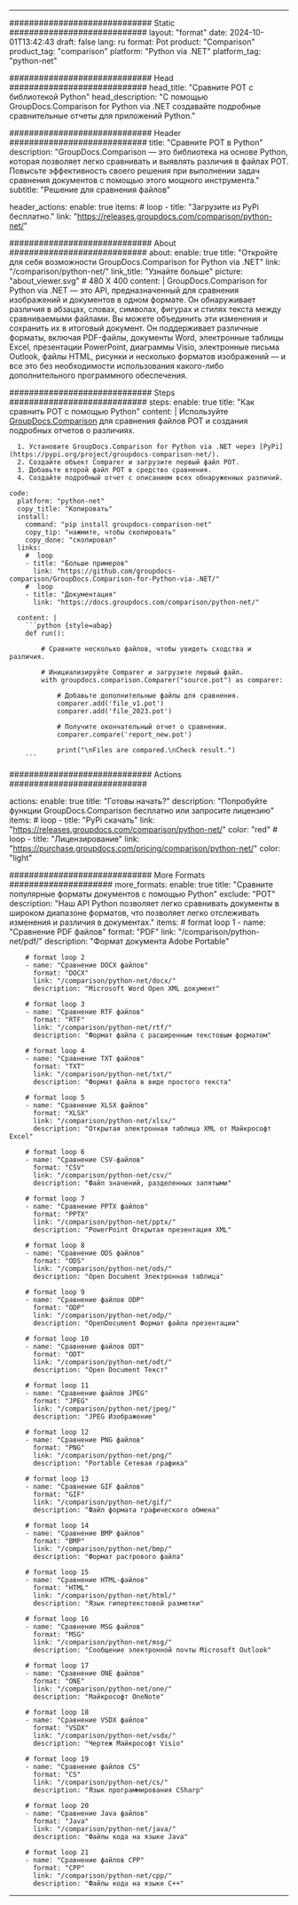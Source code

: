 
---
############################# Static ############################
layout: "format"
date:  2024-10-01T13:42:43
draft: false
lang: ru
format: Pot
product: "Comparison"
product_tag: "comparison"
platform: "Python via .NET"
platform_tag: "python-net"

############################# Head ############################
head_title: "Сравните POT с библиотекой Python"
head_description: "С помощью GroupDocs.Comparison for Python via .NET создавайте подробные сравнительные отчеты для приложений Python."

############################# Header ############################
title: "Сравните POT в Python" 
description: "GroupDocs.Comparison — это библиотека на основе Python, которая позволяет легко сравнивать и выявлять различия в файлах POT. Повысьте эффективность своего решения при выполнении задач сравнения документов с помощью этого мощного инструмента."
subtitle: "Решение для сравнения файлов" 

header_actions:
  enable: true
  items:
    #  loop
    - title: "Загрузите из PyPi бесплатно."
      link: "https://releases.groupdocs.com/comparison/python-net/"
      
############################# About ############################
about:
    enable: true
    title: "Откройте для себя возможности GroupDocs.Comparison for Python via .NET"
    link: "/comparison/python-net/"
    link_title: "Узнайте больше"
    picture: "about_viewer.svg" # 480 X 400
    content: |
       GroupDocs.Comparison for Python via .NET — это API, предназначенный для сравнения изображений и документов в одном формате. Он обнаруживает различия в абзацах, словах, символах, фигурах и стилях текста между сравниваемыми файлами. Вы можете объединить эти изменения и сохранить их в итоговый документ. Он поддерживает различные форматы, включая PDF-файлы, документы Word, электронные таблицы Excel, презентации PowerPoint, диаграммы Visio, электронные письма Outlook, файлы HTML, рисунки и несколько форматов изображений — и все это без необходимости использования какого-либо дополнительного программного обеспечения.

############################# Steps ############################
steps:
    enable: true
    title: "Как сравнить POT с помощью Python"
    content: |
      Используйте [GroupDocs.Comparison](https://products.groupdocs.com/comparison/python-net/) для сравнения файлов POT и создания подробных отчетов о различиях.
      
      1. Установите GroupDocs.Comparison for Python via .NET через [PyPi](https://pypi.org/project/groupdocs-comparison-net/).
      2. Создайте объект Comparer и загрузите первый файл POT.
      3. Добавьте второй файл POT в средство сравнения.
      4. Создайте подробный отчет с описанием всех обнаруженных различий.
   
    code:
      platform: "python-net"
      copy_title: "Копировать"
      install:
        command: "pip install groupdocs-comparison-net"
        copy_tip: "нажмите, чтобы скопировать"
        copy_done: "скопировал"
      links:
        #  loop
        - title: "Больше примеров"
          link: "https://github.com/groupdocs-comparison/GroupDocs.Comparison-for-Python-via-.NET/"
        #  loop
        - title: "Документация"
          link: "https://docs.groupdocs.com/comparison/python-net/"
          
      content: |
        ```python {style=abap}
        def run():

            # Сравните несколько файлов, чтобы увидеть сходства и различия.

            # Инициализируйте Comparer и загрузите первый файл.
            with groupdocs.comparison.Comparer("source.pot") as comparer:

                # Добавьте дополнительные файлы для сравнения.
                comparer.add('file_v1.pot')
                comparer.add('file_2023.pot')

                # Получите окончательный отчет о сравнении.
                comparer.compare('report_new.pot')

                print("\nFiles are compared.\nCheck result.")
        ```            

############################# Actions ############################

actions:
  enable: true
  title: "Готовы начать?"
  description: "Попробуйте функции GroupDocs.Comparison бесплатно или запросите лицензию"
  items:
    #  loop
    - title: "PyPi скачать"
      link: "https://releases.groupdocs.com/comparison/python-net/"
      color: "red"
        #  loop
    - title: "Лицензирование"
      link: "https://purchase.groupdocs.com/pricing/comparison/python-net/"
      color: "light"


############################# More Formats #####################
more_formats:
    enable: true
    title: "Сравните популярные форматы документов с помощью Python"
    exclude: "POT"
    description: "Наш API Python позволяет легко сравнивать документы в широком диапазоне форматов, что позволяет легко отслеживать изменения и различия в документах."
    items: 
        # format loop 1
        - name: "Сравнение PDF файлов"
          format: "PDF"
          link: "/comparison/python-net/pdf/"
          description: "Формат документа Adobe Portable"

        # format loop 2
        - name: "Сравнение DOCX файлов"
          format: "DOCX"
          link: "/comparison/python-net/docx/"
          description: "Microsoft Word Open XML документ"

        # format loop 3
        - name: "Сравнение RTF файлов"
          format: "RTF"
          link: "/comparison/python-net/rtf/"
          description: "Формат файла с расширенным текстовым форматом"

        # format loop 4
        - name: "Сравнение TXT файлов"
          format: "TXT"
          link: "/comparison/python-net/txt/"
          description: "Формат файла в виде простого текста"

        # format loop 5
        - name: "Сравнение XLSX файлов"
          format: "XLSX"
          link: "/comparison/python-net/xlsx/"
          description: "Открытая электронная таблица XML от Майкрософт Excel"

        # format loop 6
        - name: "Сравнение CSV-файлов"
          format: "CSV"
          link: "/comparison/python-net/csv/"
          description: "Файл значений, разделенных запятыми"

        # format loop 7
        - name: "Сравнение PPTX файлов"
          format: "PPTX"
          link: "/comparison/python-net/pptx/"
          description: "PowerPoint Открытая презентация XML"

        # format loop 8
        - name: "Сравнение ODS файлов"
          format: "ODS"
          link: "/comparison/python-net/ods/"
          description: "Open Document Электронная таблица"

        # format loop 9
        - name: "Сравнение файлов ODP"
          format: "ODP"
          link: "/comparison/python-net/odp/"
          description: "OpenDocument Формат файла презентации"

        # format loop 10
        - name: "Сравнение файлов ODT"
          format: "ODT"
          link: "/comparison/python-net/odt/"
          description: "Open Document Текст"

        # format loop 11
        - name: "Сравнение файлов JPEG"
          format: "JPEG"
          link: "/comparison/python-net/jpeg/"
          description: "JPEG Изображение"

        # format loop 12
        - name: "Сравнение PNG файлов"
          format: "PNG"
          link: "/comparison/python-net/png/"
          description: "Portable Сетевая графика"

        # format loop 13
        - name: "Сравнение GIF файлов"
          format: "GIF"
          link: "/comparison/python-net/gif/"
          description: "Файл формата графического обмена"

        # format loop 14
        - name: "Сравнение BMP файлов"
          format: "BMP"
          link: "/comparison/python-net/bmp/"
          description: "Формат растрового файла"

        # format loop 15
        - name: "Сравнение HTML-файлов"
          format: "HTML"
          link: "/comparison/python-net/html/"
          description: "Язык гипертекстовой разметки"

        # format loop 16
        - name: "Сравнение MSG файлов"
          format: "MSG"
          link: "/comparison/python-net/msg/"
          description: "Сообщение электронной почты Microsoft Outlook"

        # format loop 17
        - name: "Сравнение ONE файлов"
          format: "ONE"
          link: "/comparison/python-net/one/"
          description: "Майкрософт OneNote"

        # format loop 18
        - name: "Сравнение VSDX файлов"
          format: "VSDX"
          link: "/comparison/python-net/vsdx/"
          description: "Чертеж Майкрософт Visio"

        # format loop 19
        - name: "Сравнение файлов CS"
          format: "CS"
          link: "/comparison/python-net/cs/"
          description: "Язык программирования CSharp"

        # format loop 20
        - name: "Сравнение Java файлов"
          format: "Java"
          link: "/comparison/python-net/java/"
          description: "Файлы кода на языке Java"
          
        # format loop 21
        - name: "Сравнение файлов CPP"
          format: "CPP"
          link: "/comparison/python-net/cpp/"
          description: "Файлы кода на языке C++"
---